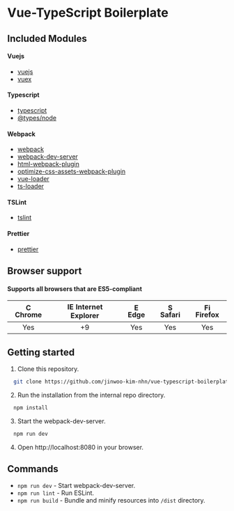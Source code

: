 # Vue-TypeScript Boilerplate

## Included Modules

#### Vuejs
* [vuejs](https://vuejs.org/)
* [vuex](https://github.com/vuejs/vuex)

#### Typescript
* [typescript](https://www.typescriptlang.org/)
* [@types/node](https://github.com/DefinitelyTyped/DefinitelyTyped)

#### Webpack
* [webpack](https://webpack.js.org/)
* [webpack-dev-server](https://github.com/webpack/webpack-dev-server)
* [html-webpack-plugin](https://github.com/jantimon/html-webpack-plugin)
* [optimize-css-assets-webpack-plugin](https://www.npmjs.com/package/optimize-css-assets-webpack-plugin)
* [vue-loader](https://github.com/vuejs/vue-loader)
* [ts-loader](https://github.com/TypeStrong/ts-loader)

#### TSLint
* [tslint](https://palantir.github.io/tslint/)

#### Prettier
* [prettier](https://prettier.io/)

## Browser support

#### Supports all browsers that are ES5-compliant 

| <img src="https://user-images.githubusercontent.com/1215767/34348387-a2e64588-ea4d-11e7-8267-a43365103afe.png" alt="Chrome" width="16px" height="16px" /> Chrome | <img src="https://user-images.githubusercontent.com/1215767/34348590-250b3ca2-ea4f-11e7-9efb-da953359321f.png" alt="IE" width="16px" height="16px" /> Internet Explorer | <img src="https://user-images.githubusercontent.com/1215767/34348380-93e77ae8-ea4d-11e7-8696-9a989ddbbbf5.png" alt="Edge" width="16px" height="16px" /> Edge | <img src="https://user-images.githubusercontent.com/1215767/34348394-a981f892-ea4d-11e7-9156-d128d58386b9.png" alt="Safari" width="16px" height="16px" /> Safari | <img src="https://user-images.githubusercontent.com/1215767/34348383-9e7ed492-ea4d-11e7-910c-03b39d52f496.png" alt="Firefox" width="16px" height="16px" /> Firefox |
| :---------: | :---------: | :---------: | :---------: | :---------: |
| Yes | +9 | Yes | Yes | Yes |

## Getting started

1. Clone this repository.
```bash
  git clone https://github.com/jinwoo-kim-nhn/vue-typescript-boilerplate.git
```
2. Run the installation from the internal repo directory.
```bash
  npm install
```
3. Start the webpack-dev-server.
```bash
  npm run dev
```
4. Open http://localhost:8080 in your browser.


## Commands
* `npm run dev` - Start webpack-dev-server.
* `npm run lint` - Run ESLint.
* `npm run build` - Bundle and minify resources into `/dist` directory.
